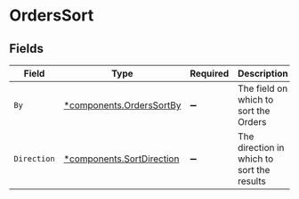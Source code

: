 # OrdersSort


## Fields

| Field                                                                 | Type                                                                  | Required                                                              | Description                                                           | Example                                                               |
| --------------------------------------------------------------------- | --------------------------------------------------------------------- | --------------------------------------------------------------------- | --------------------------------------------------------------------- | --------------------------------------------------------------------- |
| `By`                                                                  | [*components.OrdersSortBy](../../models/components/orderssortby.md)   | :heavy_minus_sign:                                                    | The field on which to sort the Orders                                 | created_at                                                            |
| `Direction`                                                           | [*components.SortDirection](../../models/components/sortdirection.md) | :heavy_minus_sign:                                                    | The direction in which to sort the results                            |                                                                       |
